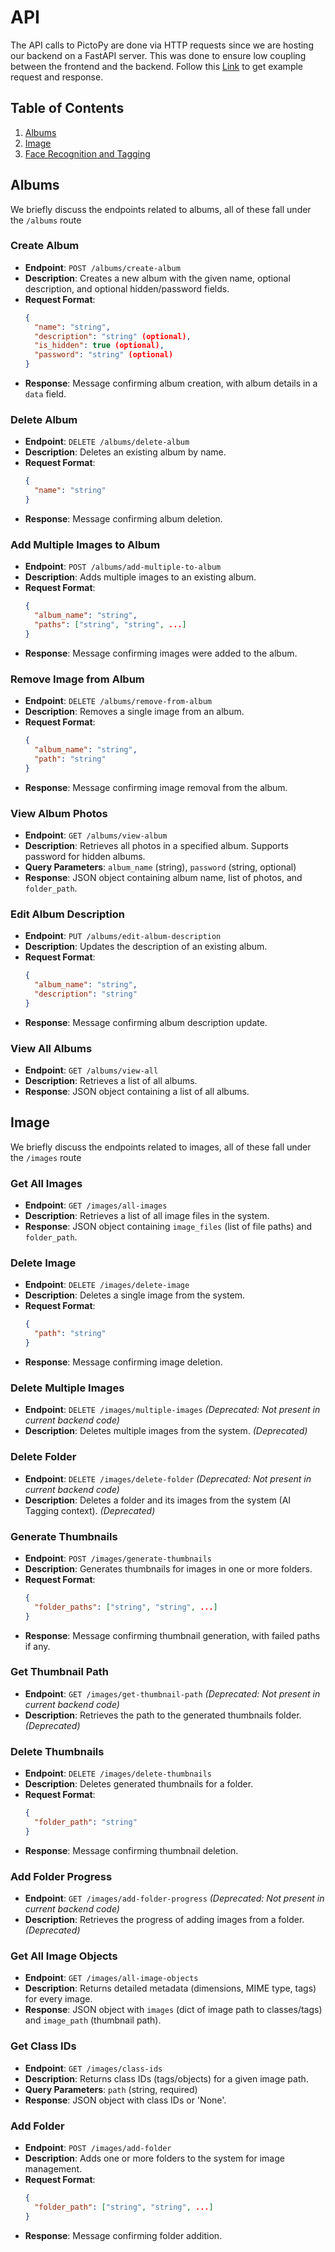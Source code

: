 # API

The API calls to PictoPy are done via HTTP requests since we are hosting our backend on a FastAPI server. This was done to ensure low coupling between the frontend and the backend.
Follow this [Link](https://www.postman.com/cryosat-explorer-62744145/workspace/pictopy/overview) to get example request and response.

## Table of Contents

1. [Albums](#albums)
2. [Image](#image)
3. [Face Recognition and Tagging](#face-recognition-and-tagging)

## Albums

We briefly discuss the endpoints related to albums, all of these fall under the `/albums` route

### Create Album

- **Endpoint**: `POST /albums/create-album`
- **Description**: Creates a new album with the given name, optional description, and optional hidden/password fields.
- **Request Format**:
  ```json
  {
    "name": "string",
    "description": "string" (optional),
    "is_hidden": true (optional),
    "password": "string" (optional)
  }
  ```
- **Response**: Message confirming album creation, with album details in a `data` field.

### Delete Album

- **Endpoint**: `DELETE /albums/delete-album`
- **Description**: Deletes an existing album by name.
- **Request Format**:
  ```json
  {
    "name": "string"
  }
  ```
- **Response**: Message confirming album deletion.

### Add Multiple Images to Album

- **Endpoint**: `POST /albums/add-multiple-to-album`
- **Description**: Adds multiple images to an existing album.
- **Request Format**:
  ```json
  {
    "album_name": "string",
    "paths": ["string", "string", ...]
  }
  ```
- **Response**: Message confirming images were added to the album.

### Remove Image from Album

- **Endpoint**: `DELETE /albums/remove-from-album`
- **Description**: Removes a single image from an album.
- **Request Format**:
  ```json
  {
    "album_name": "string",
    "path": "string"
  }
  ```
- **Response**: Message confirming image removal from the album.

### View Album Photos

- **Endpoint**: `GET /albums/view-album`
- **Description**: Retrieves all photos in a specified album. Supports password for hidden albums.
- **Query Parameters**: `album_name` (string), `password` (string, optional)
- **Response**: JSON object containing album name, list of photos, and `folder_path`.

### Edit Album Description

- **Endpoint**: `PUT /albums/edit-album-description`
- **Description**: Updates the description of an existing album.
- **Request Format**:
  ```json
  {
    "album_name": "string",
    "description": "string"
  }
  ```
- **Response**: Message confirming album description update.

### View All Albums

- **Endpoint**: `GET /albums/view-all`
- **Description**: Retrieves a list of all albums.
- **Response**: JSON object containing a list of all albums.

## Image

We briefly discuss the endpoints related to images, all of these fall under the `/images` route

### Get All Images

- **Endpoint**: `GET /images/all-images`
- **Description**: Retrieves a list of all image files in the system.
- **Response**: JSON object containing `image_files` (list of file paths) and `folder_path`.

### Delete Image

- **Endpoint**: `DELETE /images/delete-image`
- **Description**: Deletes a single image from the system.
- **Request Format**:
  ```json
  {
    "path": "string"
  }
  ```
- **Response**: Message confirming image deletion.

### Delete Multiple Images

- **Endpoint**: `DELETE /images/multiple-images` *(Deprecated: Not present in current backend code)*
- **Description**: Deletes multiple images from the system. *(Deprecated)*

### Delete Folder

- **Endpoint**: `DELETE /images/delete-folder` *(Deprecated: Not present in current backend code)*
- **Description**: Deletes a folder and its images from the system (AI Tagging context). *(Deprecated)*

### Generate Thumbnails

- **Endpoint**: `POST /images/generate-thumbnails`
- **Description**: Generates thumbnails for images in one or more folders.
- **Request Format**:
  ```json
  {
    "folder_paths": ["string", "string", ...]
  }
  ```
- **Response**: Message confirming thumbnail generation, with failed paths if any.

### Get Thumbnail Path

- **Endpoint**: `GET /images/get-thumbnail-path` *(Deprecated: Not present in current backend code)*
- **Description**: Retrieves the path to the generated thumbnails folder. *(Deprecated)*

### Delete Thumbnails

- **Endpoint**: `DELETE /images/delete-thumbnails`
- **Description**: Deletes generated thumbnails for a folder.
- **Request Format**:
  ```json
  {
    "folder_path": "string"
  }
  ```
- **Response**: Message confirming thumbnail deletion.

### Add Folder Progress

- **Endpoint**: `GET /images/add-folder-progress` *(Deprecated: Not present in current backend code)*
- **Description**: Retrieves the progress of adding images from a folder. *(Deprecated)*

### Get All Image Objects

- **Endpoint**: `GET /images/all-image-objects`
- **Description**: Returns detailed metadata (dimensions, MIME type, tags) for every image.
- **Response**: JSON object with `images` (dict of image path to classes/tags) and `image_path` (thumbnail path).

### Get Class IDs

- **Endpoint**: `GET /images/class-ids`
- **Description**: Returns class IDs (tags/objects) for a given image path.
- **Query Parameters**: `path` (string, required)
- **Response**: JSON object with class IDs or 'None'.

### Add Folder

- **Endpoint**: `POST /images/add-folder`
- **Description**: Adds one or more folders to the system for image management.
- **Request Format**:
  ```json
  {
    "folder_path": ["string", "string", ...]
  }
  ```
- **Response**: Message confirming folder addition.